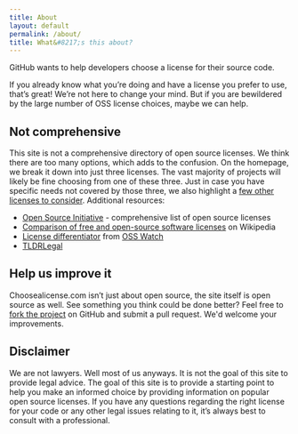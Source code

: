 ```yaml
---
title: About
layout: default
permalink: /about/
title: What&#8217;s this about?
---
```


GitHub wants to help developers choose a license for their source code.

If you already know what you&#8217;re doing and have a license you prefer to use, that&#8217;s great! We&#8217;re not here to change your mind. But if you are bewildered by the large number of OSS license choices, maybe we can help.

## Not comprehensive

This site is not a comprehensive directory of open source licenses.  We think there are too many options, which adds to the confusion. On the homepage, we break it down into just three licenses. The vast majority of projects will likely be fine choosing from one of these three. Just in case you have specific needs not covered by those three, we also highlight a [few other licenses to consider](/licenses/).  Additional resources:

<ul class="bullets">
  <li><a href="http://opensource.org/licenses/">Open Source Initiative</a> - comprehensive list of open source licenses</li>
  <li><a href="http://en.wikipedia.org/wiki/Comparison_of_free_and_open-source_software_licenses">Comparison of free and open-source software licenses</a> on Wikipedia</li>
  <li><a href="http://www.oss-watch.ac.uk/apps/licdiff/">License differentiator</a> from <a href="http://www.oss-watch.ac.uk/">OSS Watch</a></li>
  <li><a href="http://www.tldrlegal.com/">TLDRLegal</a></li>
</ul>

## Help us improve it

Choosealicense.com isn&#8217;t just about open source, the site itself is open source as well. See something you think could be done better? Feel free to [fork the project](https://github.com/github/choosealicense.com) on GitHub and submit a pull request. We'd welcome your improvements.

## Disclaimer

We are not lawyers. Well most of us anyways. It is not the goal of this site to provide legal advice. The goal of this site is to provide a starting point to help you make an informed choice by providing information on popular open source licenses. If you have any questions regarding the right license for your code or any other legal issues relating to it, it&#8217;s always best to consult with a professional.
